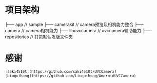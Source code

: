 # 项目架构

├── app                                         // sample
├── camerakit                                   // camera预览及相机能力整合
├── camera                                      // camera相机能力
├── libuvccamera                                // uvccamera辅助能力
├── repositories                                // 打包默认发版文件夹

# 感谢
    [saki4510t](https://github.com/saki4510t/UVCCamera)
    [Liuguihong](https://github.com/Liuguihong/AndroidUVCCamera)
